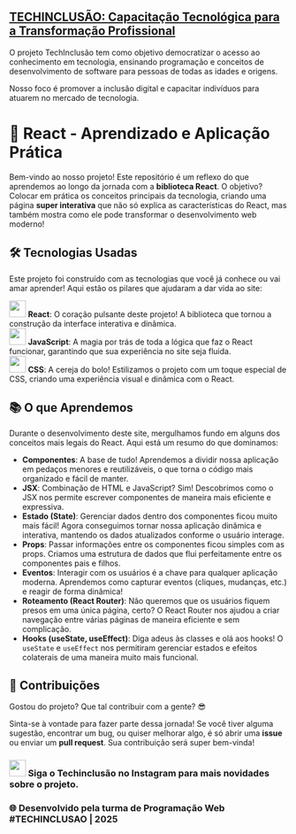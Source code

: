 ## [TECHINCLUSÃO: Capacitação Tecnológica para a Transformação Profissional](https://www.uft.edu.br/inovacao/convenios/projetos-com-repasses-de-recursos/techinclusao)

O projeto TechInclusão tem como objetivo democratizar o acesso ao conhecimento em tecnologia, ensinando programação e conceitos de desenvolvimento de software para pessoas de todas as idades e origens.

Nosso foco é promover a inclusão digital e capacitar indivíduos para atuarem no mercado de tecnologia.



# 🚀 **React - Aprendizado e Aplicação Prática**

Bem-vindo ao nosso projeto! Este repositório é um reflexo do que aprendemos ao longo da jornada com a **biblioteca React**. O objetivo? Colocar em prática os conceitos principais da tecnologia, criando uma página **super interativa** que não só explica as características do React, mas também mostra como ele pode transformar o desenvolvimento web moderno!

## 🛠️ **Tecnologias Usadas**

Este projeto foi construído com as tecnologias que você já conhece ou vai amar aprender! Aqui estão os pilares que ajudaram a dar vida ao site:

<img src="https://upload.wikimedia.org/wikipedia/commons/a/a7/React-icon.svg" width="30" /> **React**: O coração pulsante deste projeto! A biblioteca que tornou a construção da interface interativa e dinâmica.<br/>
<img src="https://upload.wikimedia.org/wikipedia/commons/6/6a/JavaScript-logo.png" width="30" /> **JavaScript**: A magia por trás de toda a lógica que faz o React funcionar, garantindo que sua experiência no site seja fluida.<br/>
<img src="https://upload.wikimedia.org/wikipedia/commons/d/d5/CSS3_logo_and_wordmark.svg" width="30" /> **CSS**: A cereja do bolo! Estilizamos o projeto com um toque especial de CSS, criando uma experiência visual e dinâmica com o React.

## 📚 **O que Aprendemos**

Durante o desenvolvimento deste site, mergulhamos fundo em alguns dos conceitos mais legais do React. Aqui está um resumo do que dominamos:

- **Componentes**: A base de tudo! Aprendemos a dividir nossa aplicação em pedaços menores e reutilizáveis, o que torna o código mais organizado e fácil de manter.
- **JSX**: Combinação de HTML e JavaScript? Sim! Descobrimos como o JSX nos permite escrever componentes de maneira mais eficiente e expressiva.
- **Estado (State)**: Gerenciar dados dentro dos componentes ficou muito mais fácil! Agora conseguimos tornar nossa aplicação dinâmica e interativa, mantendo os dados atualizados conforme o usuário interage.
- **Props**: Passar informações entre os componentes ficou simples com as props. Criamos uma estrutura de dados que flui perfeitamente entre os componentes pais e filhos.
- **Eventos**: Interagir com os usuários é a chave para qualquer aplicação moderna. Aprendemos como capturar eventos (cliques, mudanças, etc.) e reagir de forma dinâmica!
- **Roteamento (React Router)**: Não queremos que os usuários fiquem presos em uma única página, certo? O React Router nos ajudou a criar navegação entre várias páginas de maneira eficiente e sem complicação.
- **Hooks (useState, useEffect)**: Diga adeus às classes e olá aos hooks! O `useState` e `useEffect` nos permitiram gerenciar estados e efeitos colaterais de uma maneira muito mais funcional.

## 🤝 **Contribuições**

Gostou do projeto? Que tal contribuir com a gente? 😎

Sinta-se à vontade para fazer parte dessa jornada! Se você tiver alguma sugestão, encontrar um bug, ou quiser melhorar algo, é só abrir uma **issue** ou enviar um **pull request**. Sua contribuição será super bem-vinda!

<!-- Ajustando o tamanho da imagem -->
### [<img src="https://upload.wikimedia.org/wikipedia/commons/thumb/a/a5/Instagram_icon.png/1024px-Instagram_icon.png" width="30" />](https://www.instagram.com/techinclusao.to/)  **Siga o Techinclusão no Instagram** para mais novidades sobre o projeto.

### 🌐 **Desenvolvido pela turma de Programação Web #TECHINCLUSAO | 2025**
